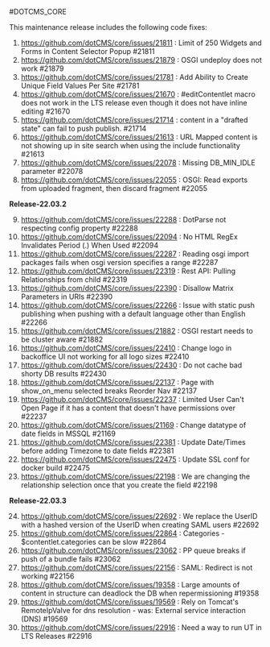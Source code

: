#DOTCMS_CORE


This maintenance release includes the following code fixes:

1. https://github.com/dotCMS/core/issues/21811 : Limit of 250 Widgets and Forms in Content Selector Popup #21811
2. https://github.com/dotCMS/core/issues/21879 : OSGI undeploy does not work #21879
3. https://github.com/dotCMS/core/issues/21781 : Add Ability to Create Unique Field Values Per Site #21781
4. https://github.com/dotCMS/core/issues/21670 : #editContentlet macro does not work in the LTS release even though it does not have inline editing #21670
5. https://github.com/dotCMS/core/issues/21714 : content in a "drafted state" can fail to push publish. #21714
6. https://github.com/dotCMS/core/issues/21613 : URL Mapped content is not showing up in site search when using the include functionality #21613
7. https://github.com/dotCMS/core/issues/22078 : Missing DB_MIN_IDLE parameter #22078
8. https://github.com/dotCMS/core/issues/22055 : OSGI: Read exports from uploaded fragment, then discard fragment #22055

**Release-22.03.2**

9. https://github.com/dotCMS/core/issues/22288 : DotParse not respecting config property #22288
10. https://github.com/dotCMS/core/issues/22094 : No HTML RegEx Invalidates Period (.) When Used #22094
11. https://github.com/dotCMS/core/issues/22287 : Reading osgi import packages fails when osgi version specifies a range #22287
12. https://github.com/dotCMS/core/issues/22319 : Rest API: Pulling Relationships from child #22319
13. https://github.com/dotCMS/core/issues/22390 : Disallow Matrix Parameters in URIs #22390
14. https://github.com/dotCMS/core/issues/22266 : Issue with static push publishing when pushing with a default language other than English #22266
15. https://github.com/dotCMS/core/issues/21882 : OSGI restart needs to be cluster aware #21882
16. https://github.com/dotCMS/core/issues/22410 : Change logo in backoffice UI not working for all logo sizes #22410
17. https://github.com/dotCMS/core/issues/22430 : Do not cache bad shorty DB results #22430
18. https://github.com/dotCMS/core/issues/22137 : Page with show_on_menu selected breaks Reorder Nav #22137
19. https://github.com/dotCMS/core/issues/22237 : Limited User Can't Open Page if it has a content that doesn't have permissions over #22237
20. https://github.com/dotCMS/core/issues/21169 : Change datatype of date fields in MSSQL #21169
21. https://github.com/dotCMS/core/issues/22381 : Update Date/Times before adding Timezone to date fields #22381
22. https://github.com/dotCMS/core/issues/22475 : Update SSL conf for docker build #22475
23. https://github.com/dotCMS/core/issues/22198 : We are changing the relationship selection once that you create the field #22198

**Release-22.03.3**

24. https://github.com/dotCMS/core/issues/22692 : We replace the UserID with a hashed version of the UserID when creating SAML users #22692
25. https://github.com/dotCMS/core/issues/22864 : Categories - $contentlet.categories can be slow #22864
26. https://github.com/dotCMS/core/issues/23062 : PP queue breaks if push of a bundle fails #23062
27. https://github.com/dotCMS/core/issues/22156 : SAML: Redirect is not working #22156
28. https://github.com/dotCMS/core/issues/19358 : Large amounts of content in structure can deadlock the DB when repermissioning #19358
29. https://github.com/dotCMS/core/issues/19569 : Rely on Tomcat's RemoteIpValve for dns resolution - was: External service interaction (DNS) #19569
30. https://github.com/dotCMS/core/issues/22916 : Need a way to run UT in LTS Releases #22916